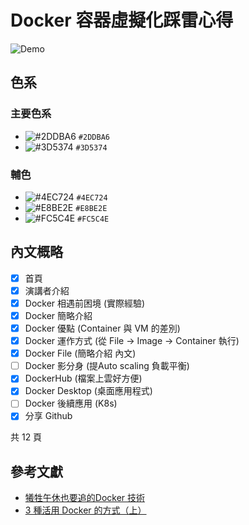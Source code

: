 # Docker 容器虛擬化踩雷心得

![Demo](/Demo.jpg)

## 色系
### 主要色系
- ![#2DDBA6](https://via.placeholder.com/15/2DDBA6/2DDBA6.png) `#2DDBA6`
- ![#3D5374](https://via.placeholder.com/15/3D5374/3D5374.png) `#3D5374`

### 輔色
- ![#4EC724](https://via.placeholder.com/15/4EC724/4EC724.png) `#4EC724`
- ![#E8BE2E](https://via.placeholder.com/15/E8BE2E/E8BE2E.png) `#E8BE2E`
- ![#FC5C4E](https://via.placeholder.com/15/FC5C4E/FC5C4E.png) `#FC5C4E`


## 內文概略
- [x] 首頁
- [x] 演講者介紹
- [x] Docker 相遇前困境 (實際經驗)
- [x] Docker 簡略介紹
- [x] Docker 優點 (Container 與 VM 的差別)
- [x] Docker 運作方式 (從 File -> Image -> Container 執行)
- [x] Docker File (簡略介紹 內文)
- [ ] Docker 影分身 (提Auto scaling 負載平衡)
- [x] DockerHub (檔案上雲好方便)
- [x] Docker Desktop (桌面應用程式)
- [ ] Docker 後續應用 (K8s)
- [x] 分享 Github

共 12 頁


## 參考文獻

- [犧牲午休也要追的Docker 技術](https://www.cio.com.tw/docker-technology-thats-at-the-expense-of-lunch-break/)
- [3 種活用 Docker 的方式（上）](https://leemeng.tw/3-ways-you-can-leverage-the-power-of-docker-in-data-science-part-1-learn-the-basic.html)